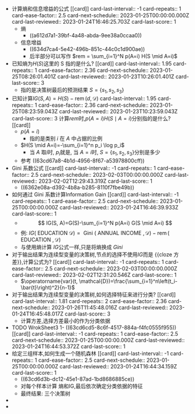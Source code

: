 - 计算熵和信息增益的公式 [[card]]
  card-last-interval:: -1
  card-repeats:: 1
  card-ease-factor:: 2.5
  card-next-schedule:: 2023-01-25T00:00:00.000Z
  card-last-reviewed:: 2023-01-24T16:46:25.703Z
  card-last-score:: 1
	- 熵
		- ((a612d7a1-39bf-4a48-abda-9ee38a0ccaa0))
	- 信息增益
		- ((634d7ca4-5e42-496b-851c-44c0c1d900ae))
		- 后半部分可以写作 $rem = \sum_{i=1}^N p(A=i) H(S \mid A=i)$
- 已知熵为$H(S)$这里的 S 指的是什么? [[card]]
  card-last-interval:: 1.95
  card-repeats:: 1
  card-ease-factor:: 2.36
  card-next-schedule:: 2023-01-25T08:26:01.401Z
  card-last-reviewed:: 2023-01-23T10:26:01.401Z
  card-last-score:: 3
	- 指的是决策树最后的预测结果 $S=\{ s_1,s_2,s_3\}$
- 已知计算$IG(S, A)=H(S)-\operatorname{rem}(d, \mathcal{D})$ 
  card-last-interval:: 1.95
  card-repeats:: 1
  card-ease-factor:: 2.36
  card-next-schedule:: 2023-01-25T08:23:59.043Z
  card-last-reviewed:: 2023-01-23T10:23:59.043Z
  card-last-score:: 3
  计算$rem$时,$p(A=i) H(S \mid A=i)$分别指的是什么? [[card]]
	- $p(A=i)$
		- 指的是类别 $i$ 在 $A$ 中占据的比例
	- $H(S \mid A=i)=-\sum_{i=1}^n p_i \log p_i$
		- 当 $A$ 取$i$时, $p_i$就是, 当 $A=i$时,  $S=\{ s_1,s_2,s_3\}$分别是多少
	- 参考 ((63cd67a8-4b1d-4956-8f67-a53978800cff))
- Gini 系数公式 [[card]]
  card-last-interval:: -1
  card-repeats:: 1
  card-ease-factor:: 2.5
  card-next-schedule:: 2023-02-03T00:00:00.000Z
  card-last-reviewed:: 2023-02-02T12:29:43.319Z
  card-last-score:: 1
	- ((6362e08a-d392-4b8a-b285-8110f7fbe49b))
- 如何通过 Gini 系数计算Information Gain [[card]]
  card-last-interval:: -1
  card-repeats:: 1
  card-ease-factor:: 2.5
  card-next-schedule:: 2023-01-25T00:00:00.000Z
  card-last-reviewed:: 2023-01-24T16:46:39.933Z
  card-last-score:: 1
	- $$
	  IG(S, A)=G(S)-\sum_{i=1}^N p(A=i) G(S \mid A=i)
	  $$
	- 例: $I G(\text { EDUCATION } \mathcal{D})=\text { Gini }(\text { ANNUAL INCOME }, \mathcal{D})-\operatorname{rem}(\text { EDUCATION }, \mathcal{D})$
	- 与使用熵计算 $IG$公式一样,只是将熵换成 $Gini$
- 对于输出结果为连续型变量的决策树,节点的选择不使用$IG$而是 {{cloze 方差}},计算公式为? [[card]]
  card-last-interval:: -1
  card-repeats:: 1
  card-ease-factor:: 2.5
  card-next-schedule:: 2023-02-03T00:00:00.000Z
  card-last-reviewed:: 2023-02-02T12:31:20.546Z
  card-last-score:: 1
	- $\operatorname{var}(t, \mathcal{D})=\frac{\sum_{i=1}^n\left(t_i-\bar{t}\right)^2}{n-1}$
- 对于输出结果为连续型变量的决策树,如何选择特征来进行分类? [[card]]
  card-last-interval:: 1.81
  card-repeats:: 2
  card-ease-factor:: 2.36
  card-next-schedule:: 2023-01-26T11:45:48.016Z
  card-last-reviewed:: 2023-01-24T16:45:48.017Z
  card-last-score:: 3
	- 计算方差,选择方差最小的作为分类依据
- TODO WrokSheet3 1- ((63cd6cd5-8c6f-4517-884a-f4fc0555f955)) [[card]]
  card-last-interval:: -1
  card-repeats:: 1
  card-ease-factor:: 2.5
  card-next-schedule:: 2023-01-25T00:00:00.000Z
  card-last-reviewed:: 2023-01-24T16:44:53.372Z
  card-last-score:: 1
- 给定三组样本,如何生成一个随机森林 [[card]]
  card-last-interval:: -1
  card-repeats:: 1
  card-ease-factor:: 2.5
  card-next-schedule:: 2023-01-25T00:00:00.000Z
  card-last-reviewed:: 2023-01-24T16:44:34.159Z
  card-last-score:: 1
	- ((63cd6d3b-dc12-45e1-87ad-1bd8686885ce))
	- 对每个样本计算 熵和IG,最后依次确定分类依据的特征
	- 最终结果: 三个决策树
-
-